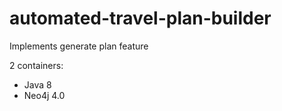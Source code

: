 # automated-travel-plan-builder
Implements generate plan feature

2 containers:
- Java 8
- Neo4j 4.0
